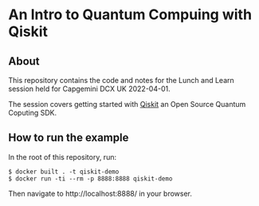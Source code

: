 # An Intro to Quantum Compuing with Qiskit

## About
This repository contains the code and notes for the Lunch and Learn session held for Capgemini DCX UK 2022-04-01.

The session covers getting started with [Qiskit](https://qiskit.org/) an Open Source Quantum Coputing SDK.

## How to run the example

In the root of this repository, run: 

```
$ docker built . -t qiskit-demo
$ docker run -ti --rm -p 8888:8888 qiskit-demo
```

Then navigate to http://localhost:8888/ in your browser.
